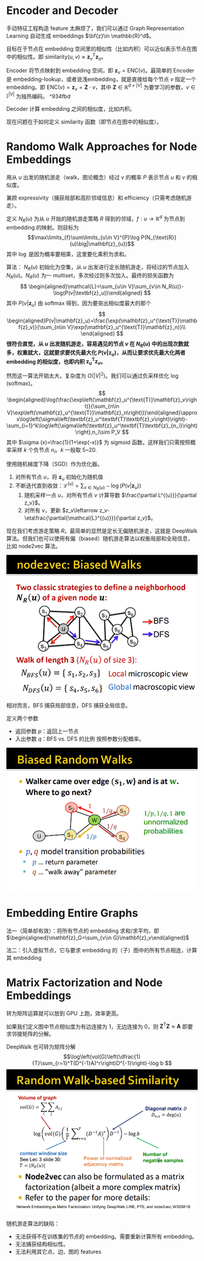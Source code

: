 # Encoder and Decoder

手动特征工程构造 feature 太麻烦了，我们可以通过 Graph Representation Learning 自动生成 embeddings $\bf{z}\in \mathbb{R}^d$。

目标在于节点在 embedding 空间里的相似性（比如内积）可以近似表示节点在图中的相似性。即 $\text{similarity}(u, v)\approx \mathbf{z}_v^{\text{T}}\mathbf{z}_u$。

Encoder 将节点映射到 embedding 空间，即 $\mathbf{z}_v=\text{ENC}(v)$。最简单的 Encoder 是 embedding-lookup，或者说浅embedding，就是直接给每个节点 $v$ 指定一个 embedding。即 $\text{ENC}(v)=\mathbf{z}_v=\mathbf{Z}\cdot v$，其中 $\mathbf{Z}\in\mathbb{R}^{d\times |V|}$ 为要学习的参数，$v\in\mathbb{I}^{|V|}$ 为独热编码。 ^934fbd

Decoder 计算 embedding 之间的相似度，比如内积。

现在问题在于如何定义 $\text{similarity}$ 函数（即节点在图中的相似度）。

# Randomo Walk Approaches for Node Embeddings

用从 $u$ 出发的随机游走（walk，图论概念）经过 $v$ 的概率 $P$ 表示节点 $u$ 和 $v$ 的相似度。

兼顾 expressivity（捕获局部和高阶邻域信息）和 efficiency（只需考虑随机游走）。

定义 $N_R(u)$ 为从 $u$ 开始的随机游走策略 $R$ 得到的邻域，$f: u\rightarrow\mathbb{R}^d$ 为节点到 embedding 的映射。则目标为
$$\max\limits_{f}\sum\limits_{u\in V}^{P}\log P(N_{\text{R}}(u)\big|\mathbf{z}_{u})$$
其中 $\log$ 是因为概率要相乘，这里要化乘积为求和。

算法： $N_R(u)$ 初始化为空集，从 $u$ 出发进行定长随机游走，将经过的节点加入 $N_R(u)$。$N_R(u)$ 为一 multiset，多次经过则多次加入。最终的损失函数为
$$
\begin{aligned}\mathcal{L}=\sum_{u\in V}\sum_{v\in N_R(u)}-\log(P(v|\textbf{z}_u))\end{aligned}
$$
其中 $P(v|\textbf{z}_u)$ 由 softmax 得到，因为要突出相似度最大的那个
$$
\begin{aligned}P(v|\mathbf{z}_u)=\frac{\exp(\mathbf{z}_u^{\text{T}}\mathbf{z}_v)}{\sum_{n\in V}\exp(\mathbf{z}_u^{\text{T}}\mathbf{z}_n)}\\ \end{aligned}
$$
**很符合直觉，从 $u$ 出发随机游走，容易遇见的节点 $v$ 在 $N_R(u)$ 中的出现次数就多，权重就大，这就要求要优先最大化 $P(v|\mathbf{z}_u)$，从而让要求优先最大化两者 embedding 的相似度，也即内积 $\mathbf{z}_u^{\text{T}}\mathbf{z}_v$。**

然而这一算法开销太大，复杂度为 $O(|V|^2)$。我们可以通过负采样优化 $\log (\text{softmax})$。
$$
\begin{aligned}\log(\frac{\exp\left(\mathbf{z}_u^{\text{T}}\mathbf{z}_v\right)}{\sum_{n\in V}\exp\left(\mathbf{z}_u^{\text{T}}\mathbf{z}_n\right)})\end{aligned}\approx\log\left(\sigma\left(\textbf{z}_u^\textbf{T}\textbf{z}_v\right)\right)-\sum_{i=1}^k\log\left(\sigma\left(\textbf{z}_u^\textbf{T}\textbf{z}_{n_i}\right)\right),n_i\sim P_V
$$
其中 $\sigma (x)=\frac{1}{1+\exp(-x)}$ 为 sigmoid 函数。这样我们只需按照概率采样 $k$ 个负节点 $n_i$。$k$ 一般取 5~20.

使用随机梯度下降（SGD）作为优化器。
1. 对所有节点 $u$，将 $\mathbf{z}_u$ 初始化为随机值
2. 不断迭代直到收敛：$\mathcal{L}^{(u)}=\sum_{v\in N_R(u)}-\log(P(v|\mathbf{z}_u))$
	1. 随机采样一点 $u$，对所有节点 $v$ 计算导数 $\frac{\partial L^{(u)}}{\partial z_v}$。
	2. 对所有 $v$，更新 $z_v\leftarrow z_v-\eta\frac{\partial{\mathcal{L}^{(u)}}}{\partial z_v}$。

现在我们考虑游走策略 $R$。最简单的显然是定长无偏随机游走，这就是 DeepWalk 算法。但我们也可以使用有偏（biased）随机游走算法以权衡局部和全局信息，比如 node2vec 算法。

![](assets/Pasted%20image%2020230301161248.png)

相对而言，BFS 捕获局部信息，DFS 捕获全局信息。

定义两个参数
* 返回参数 $p$：返回上一节点
* 入出参数 $q$：BFS vs. DFS 的比例
按照参数分配概率。

![](assets/Pasted%20image%2020230301161559.png)

# Embedding Entire Graphs

法一（简单却有效）：将所有节点的 embedding 求和/求平均，即 $\begin{aligned}\mathbf{z}_G=\sum_{v\in G}\mathbf{z}_v\end{aligned}$

法二：引入虚拟节点，它与要求 embedding 的（子）图中的所有节点相连，计算其 embedding

# Matrix Factorization and Node Embeddings

转为矩阵运算就可以放到 GPU 上跑，效率更高。

如果我们定义图中节点相似度为有边连接为 1，无边连接为 0，则 $\mathbf{Z}^\text{T}\mathbf{Z}\approx\mathbf{A}$ 即要求邻接矩阵的分解。

DeepWalk 也可转为矩阵分解 
$$\log\left(vol(G)\left(\dfrac{1}{T}\sum_{r=1}^T(D^{-1}A)^r\right)D^{-1}\right)-\log b
$$
![](assets/Pasted%20image%2020230301162900.png)

随机游走算法的缺陷：
* 无法获得不在训练集的节点的 embedding。需要重新计算所有 embedding。
* 无法捕获结构相似性。
* 无法利用其它点、边、图的 features